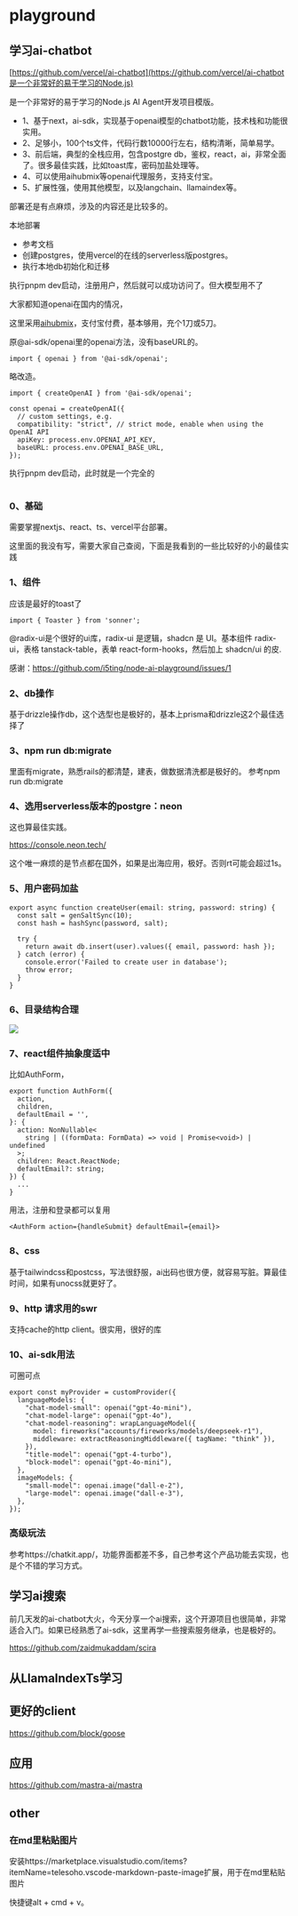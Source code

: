 # playground


## 学习ai-chatbot

[https://github.com/vercel/ai-chatbot](https://github.com/vercel/ai-chatbot是一个非常好的易于学习的Node.js)

是一个非常好的易于学习的Node.js AI Agent开发项目模版。

- 1、基于next，ai-sdk，实现基于openai模型的chatbot功能，技术栈和功能很实用。
- 2、足够小，100个ts文件，代码行数10000行左右，结构清晰，简单易学。
- 3、前后端，典型的全栈应用，包含postgre db，鉴权，react，ai，非常全面了。很多最佳实践，比如toast库，密码加盐处理等。
- 4、可以使用aihubmix等openai代理服务，支持支付宝。
- 5、扩展性强，使用其他模型，以及langchain、llamaindex等。

部署还是有点麻烦，涉及的内容还是比较多的。


本地部署

- 参考文档
- 创建postgres，使用vercel的在线的serverless版postgres。
- 执行本地db初始化和迁移

执行pnpm dev启动，注册用户，然后就可以成功访问了。但大模型用不了

大家都知道openai在国内的情况，

这里采用[aihubmix](https://doc.aihubmix.com/coding/%E5%9C%A8%E5%AE%98%E6%96%B9%20openai%20%E5%BA%93%E4%B8%AD%E4%BD%BF%E7%94%A8)，支付宝付费，基本够用，充个1刀或5刀。


原@ai-sdk/openai里的openai方法，没有baseURL的。

```
import { openai } from '@ai-sdk/openai';
```

略改造。

```
import { createOpenAI } from '@ai-sdk/openai';

const openai = createOpenAI({
  // custom settings, e.g.
  compatibility: "strict", // strict mode, enable when using the OpenAI API
  apiKey: process.env.OPENAI_API_KEY,
  baseURL: process.env.OPENAI_BASE_URL,
});
```

执行pnpm dev启动，此时就是一个完全的

![![](20250212092002.png)](imgs/20250212092116.png)

### 0、基础

需要掌握nextjs、react、ts、vercel平台部署。

这里面的我没有写，需要大家自己查阅，下面是我看到的一些比较好的小的最佳实践

### 1、组件

应该是最好的toast了

```
import { Toaster } from 'sonner';
```

@radix-ui是个很好的ui库，radix-ui 是逻辑，shadcn 是 UI。基本组件 radix-ui，表格 tanstack-table，表单 react-form-hooks，然后加上 shadcn/ui 的皮.

感谢：https://github.com/i5ting/node-ai-playground/issues/1

### 2、db操作

基于drizzle操作db，这个选型也是极好的，基本上prisma和drizzle这2个最佳选择了

### 3、npm run db:migrate

里面有migrate，熟悉rails的都清楚，建表，做数据清洗都是极好的。
参考npm run db:migrate

### 4、选用serverless版本的postgre：neon

这也算最佳实践。

https://console.neon.tech/

这个唯一麻烦的是节点都在国外，如果是出海应用，极好。否则rt可能会超过1s。

### 5、用户密码加盐

```
export async function createUser(email: string, password: string) {
  const salt = genSaltSync(10);
  const hash = hashSync(password, salt);

  try {
    return await db.insert(user).values({ email, password: hash });
  } catch (error) {
    console.error('Failed to create user in database');
    throw error;
  }
}
```

### 6、目录结构合理

![](imgs/20250212233751.png)

### 7、react组件抽象度适中

比如AuthForm，

```
export function AuthForm({
  action,
  children,
  defaultEmail = '',
}: {
  action: NonNullable<
    string | ((formData: FormData) => void | Promise<void>) | undefined
  >;
  children: React.ReactNode;
  defaultEmail?: string;
}) {
  ...
}
```

用法，注册和登录都可以复用

```
<AuthForm action={handleSubmit} defaultEmail={email}>
```

### 8、css

基于tailwindcss和postcss，写法很舒服，ai出码也很方便，就容易写脏。算最佳时间，如果有unocss就更好了。

### 9、http 请求用的swr

支持cache的http client。很实用，很好的库

### 10、ai-sdk用法

可圈可点

```
export const myProvider = customProvider({
  languageModels: {
    "chat-model-small": openai("gpt-4o-mini"),
    "chat-model-large": openai("gpt-4o"),
    "chat-model-reasoning": wrapLanguageModel({
      model: fireworks("accounts/fireworks/models/deepseek-r1"),
      middleware: extractReasoningMiddleware({ tagName: "think" }),
    }),
    "title-model": openai("gpt-4-turbo"),
    "block-model": openai("gpt-4o-mini"),
  },
  imageModels: {
    "small-model": openai.image("dall-e-2"),
    "large-model": openai.image("dall-e-3"),
  },
});
```


### 高级玩法

参考https://chatkit.app/，功能界面都差不多，自己参考这个产品功能去实现，也是个不错的学习方式。

## 学习ai搜索

前几天发的ai-chatbot大火，今天分享一个ai搜索，这个开源项目也很简单，非常适合入门。如果已经熟悉了ai-sdk，这里再学一些搜索服务继承，也是极好的。

https://github.com/zaidmukaddam/scira




## 从LlamaIndexTs学习



## 更好的client

https://github.com/block/goose

## 应用

https://github.com/mastra-ai/mastra

## other


### 在md里粘贴图片

安装https://marketplace.visualstudio.com/items?itemName=telesoho.vscode-markdown-paste-image扩展，用于在md里粘贴图片

快捷键alt + cmd + v。

